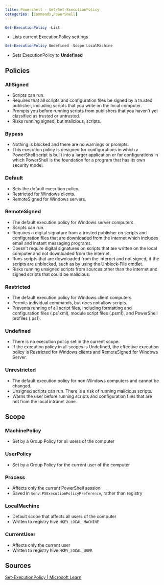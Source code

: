 ```yaml
---
title: Powershell - Get/Set-ExecutionPolicy
categories: [Commands,PowerShell]
---
```


```powershell
Get-ExecutionPolicy -List
```

- Lists current ExecutionPolicy settings

```powershell
Set-ExecutionPolicy Undefined -Scope LocalMachine
```

- Sets ExecutionPolicy to **Undefined**

## Policies

### AllSigned

- Scripts can run.
- Requires that all scripts and configuration files be signed by a trusted publisher, including scripts that you write on the local computer.
- Prompts you before running scripts from publishers that you haven't yet classified as trusted or untrusted.
- Risks running signed, but malicious, scripts.

### Bypass

- Nothing is blocked and there are no warnings or prompts.
- This execution policy is designed for configurations in which a PowerShell script is built into a larger application or for configurations in which PowerShell is the foundation for a program that has its own security model.

### Default

- Sets the default execution policy.
- Restricted for Windows clients.
- RemoteSigned for Windows servers.

### RemoteSigned

- The default execution policy for Windows server computers.
- Scripts can run.
- Requires a digital signature from a trusted publisher on scripts and configuration files that are downloaded from the internet which includes email and instant messaging programs.
- Doesn't require digital signatures on scripts that are written on the local computer and not downloaded from the internet.
- Runs scripts that are downloaded from the internet and not signed, if the scripts are unblocked, such as by using the Unblock-File cmdlet.
- Risks running unsigned scripts from sources other than the internet and signed scripts that could be malicious.

### Restricted

- The default execution policy for Windows client computers.
- Permits individual commands, but does not allow scripts.
- Prevents running of all script files, including formatting and configuration files (.ps1xml), module script files (.psm1), and PowerShell profiles (.ps1).

### Undefined

- There is no execution policy set in the current scope.
- If the execution policy in all scopes is Undefined, the effective execution policy is Restricted for Windows clients and RemoteSigned for Windows Server.

### Unrestricted

- The default execution policy for non-Windows computers and cannot be changed.
- Unsigned scripts can run. There is a risk of running malicious scripts.
- Warns the user before running scripts and configuration files that are not from the local intranet zone.

## Scope

### MachinePolicy

- Set by a Group Policy for all users of the computer

### UserPolicy

- Set by a Group Policy for the current user of the computer

### Process

- Affects only the current PowerShell session
- Saved in `$env:PSExecutionPolicyPreference`, rather than registry

### LocalMachine

- Default scope that affects all users of the computer
- Written to registry hive `HKEY_LOCAL_MACHINE`

### CurrentUser

- Affects only the current user
- Written to registry hive `HKEY_LOCAL_USER`

## Sources

[Set-ExecutionPolicy | Microsoft Learn](https://learn.microsoft.com/en-us/powershell/module/microsoft.powershell.security/set-executionpolicy?view=powershell-7.5)
